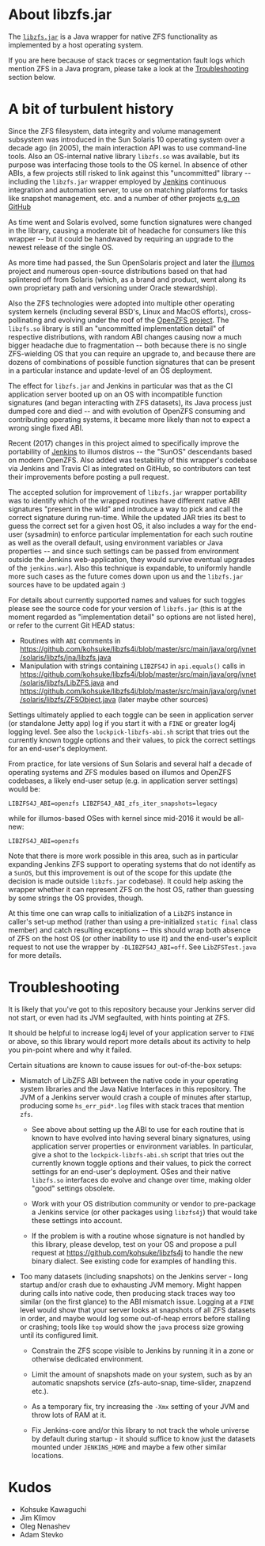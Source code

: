 # About libzfs.jar

The [`libzfs.jar`](https://github.com/kohsuke/libzfs4j) is a Java wrapper
for native ZFS functionality as implemented by a host operating system.

If you are here because of stack traces or segmentation fault logs which
mention ZFS in a Java program, please take a look at the [Troubleshooting](README.md#Troubleshooting)
section below.

# A bit of turbulent history

Since the ZFS filesystem, data integrity and volume management subsystem was
introduced in the Sun Solaris 10 operating system over a decade ago (in 2005),
the main interaction API was to use command-line tools. Also an OS-internal
native library `libzfs.so` was available, but its purpose was interfacing
those tools to the OS kernel. In absence of other ABIs, a few projects still
risked to link against this "uncommitted" library -- including the `libzfs.jar`
wrapper employed by [Jenkins](http://jenkins-ci.org/) continuous integration
and automation server, to use on matching platforms for tasks like snapshot
management, etc. and a number of other projects [e.g. on
GitHub](https://github.com/search?l=Maven+POM&q=libzfs&type=Code&utf8=%E2%9C%93)

As time went and Solaris evolved, some function signatures were changed in
the library, causing a moderate bit of headache for consumers like this
wrapper -- but it could be handwaved by requiring an upgrade to the newest
release of the single OS.

As more time had passed, the Sun OpenSolaris project and later the
[illumos](http://illumos.org) project and numerous open-source distributions
based on that had splintered off from Solaris (which, as a brand and product,
went along its own proprietary path and versioning under Oracle stewardship).

Also the ZFS technologies were adopted into multiple other operating system
kernels (including several BSD's, Linux and MacOS efforts), cross-pollinating
and evolving under the roof of the [OpenZFS project](http://open-zfs.org/).
The `libzfs.so` library is still an "uncommitted implementation detail" of
respective distributions, with random ABI changes causing now a much bigger
headache due to fragmentation -- both because there is no single ZFS-wielding
OS that you can require an upgrade to, and because there are dozens of
combinations of possible function signatures that can be present in a
particular instance and update-level of an OS deployment.

The effect for `libzfs.jar` and Jenkins in particular was that as the CI
application server booted up on an OS with incompatible function signatures
(and began interacting with ZFS datasets), its Java process just dumped core
and died -- and with evolution of OpenZFS consuming and contributing operating
systems, it became more likely than not to expect a wrong single fixed ABI.

Recent (2017) changes in this project aimed to specifically improve the
portability of [Jenkins](https://jenkins.io/) to illumos distros -- the
"SunOS" descendants based on modern OpenZFS. Also added was testability
of this wrapper's codebase via Jenkins and Travis CI as integrated on GitHub,
so contributors can test their improvements before posting a pull request.

The accepted solution for improvement of `libzfs.jar` wrapper portability
was to identify which of the wrapped routines have different native ABI
signatures "present in the wild" and introduce a way to pick and call the
correct signature during run-time. While the updated JAR tries its best to
guess the correct set for a given host OS, it also includes a way for the
end-user (sysadmin) to enforce particular implementation for each such
routine as well as the overall default, using environment variables or Java
properties -- and since such settings can be passed from environment outside
the Jenkins web-application, they would survive eventual upgrades of the
`jenkins.war`). Also this technique is expandable, to uniformly handle more
such cases as the future comes down upon us and the `libzfs.jar` sources
have to be updated again :)

For details about currently supported names and values for such toggles
please see the source code for your version of `libzfs.jar` (this is at
the moment regarded as "implementation detail" so options are not listed
here), or refer to the current Git HEAD status:

* Routines with `ABI` comments in
  https://github.com/kohsuke/libzfs4j/blob/master/src/main/java/org/jvnet/solaris/libzfs/jna/libzfs.java
* Manipulation with strings containing `LIBZFS4J` in `api.equals()` calls in
  https://github.com/kohsuke/libzfs4j/blob/master/src/main/java/org/jvnet/solaris/libzfs/LibZFS.java
  and https://github.com/kohsuke/libzfs4j/blob/master/src/main/java/org/jvnet/solaris/libzfs/ZFSObject.java
  (later maybe other sources)

Settings ultimately applied to each toggle can be seen in application server
(or standalone Jetty app) log if you start it with a `FINE` or greater log4j
logging level. See also the `lockpick-libzfs-abi.sh` script that tries out
the currently known toggle options and their values, to pick the correct
settings for an end-user's deployment.

From practice, for late versions of Sun Solaris and several half a decade of
operating systems and ZFS modules based on illumos and OpenZFS codebases,
a likely end-user setup (e.g. in application server settings) would be:

````
LIBZFS4J_ABI=openzfs LIBZFS4J_ABI_zfs_iter_snapshots=legacy
````
while for illumos-based OSes with kernel since mid-2016 it would be all-new:
````
LIBZFS4J_ABI=openzfs
````

Note that there is more work possible in this area, such as in particular
expanding Jenkins ZFS support to operating systems that do not identify as
a `SunOS`, but this improvement is out of the scope for this update (the
decision is made outside `libzfs.jar` codebase). It could help asking the
wrapper whether it can represent ZFS on the host OS, rather than guessing
by some strings the OS provides, though.

At this time one can wrap calls to initialization of a `LibZFS` instance
in caller's set-up method (rather than using a pre-initialized `static
final` class member) and catch resulting exceptions -- this should wrap
both absence of ZFS on the host OS (or other inability to use it) and the
end-user's explicit request to not use the wrapper by `-DLIBZFS4J_ABI=off`.
See `LibZFSTest.java` for more details.

# Troubleshooting

It is likely that you've got to this repository because your Jenkins server
did not start, or even had its JVM segfaulted, with hints pointing at ZFS.

It should be helpful to increase log4j level of your application server to
`FINE` or above, so this library would report more details about its activity
to help you pin-point where and why it failed.

Certain situations are known to cause issues for out-of-the-box setups:

* Mismatch of LibZFS ABI between the native code in your operating system
  libraries and the Java Native Interfaces in this repository. The JVM of
  a Jenkins server would crash a couple of minutes after startup, producing
  some `hs_err_pid*.log` files with stack traces that mention `zfs`.

  * See above about setting up the ABI to use for each routine that is
    known to have evolved into having several binary signatures, using
    application server properties or environment variables. In particular,
    give a shot to the `lockpick-libzfs-abi.sh` script that tries out
    the currently known toggle options and their values, to pick the
    correct settings for an end-user's deployment. OSes and their native
    `libzfs.so` interfaces do evolve and change over time, making older
    "good" settings obsolete.

  * Work with your OS distribution community or vendor to pre-package
    a Jenkins service (or other packages using `libzfs4j`) that would
    take these settings into account.

  * If the problem is with a routine whose signature is not handled by
    this library, please develop, test on your OS and propose a pull
    request at https://github.com/kohsuke/libzfs4j to handle the new
    binary dialect. See existing code for examples of handling this.

* Too many datasets (including snapshots) on the Jenkins server - long
startup and/or crash due to exhausting JVM memory. Might happen during
calls into native code, then producing stack traces way too similar (on
the first glance) to the ABI mismatch issue. Logging at a `FINE` level
would show that your server looks at snapshots of all ZFS datasets in
order, and maybe would log some out-of-heap errors before stalling or
crashing; tools like `top` would show the `java` process size growing
until its configured limit.

  * Constrain the ZFS scope visible to Jenkins by running it in a zone
    or otherwise dedicated environment.

  * Limit the amount of snapshots made on your system, such as by an
    automatic snapshots service (zfs-auto-snap, time-slider, znapzend
    etc.).

  * As a temporary fix, try increasing the `-Xmx` setting of your JVM and
    throw lots of RAM at it.

  * Fix Jenkins-core and/or this library to not track the whole universe by
    default during startup - it should suffice to know just the datasets
    mounted under `JENKINS_HOME` and maybe a few other similar locations.

# Kudos

* Kohsuke Kawaguchi
* Jim Klimov
* Oleg Nenashev
* Adam Stevko
